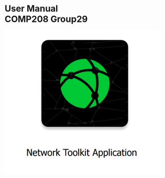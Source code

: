 # User Manual<br>COMP208 Group29

![image](https://github.com/Weihao-Jin/readme_pictures/blob/master/app.png)


